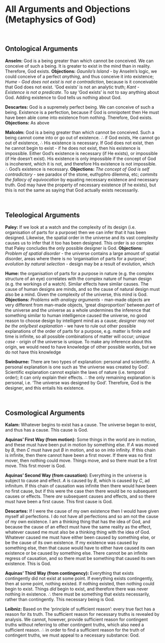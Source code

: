 # All Arguments and Objections (Metaphysics of God)


</br>

## Ontological Arguments
 
**Anselm:** God is a being greater than which cannot be conceived. We can conceive of such a being. It is greater to exist in the mind than in reality. Therefore, God exists.
**Objections:** *Gaunilo’s Island* - by Anselm’s logic, we could conceive of a perfect *anything*, and thus
conceive it into existence; *Hume - God does not exist is not a contradiction*, because is it conceivable that God does not exist. ‘God exists’ is not an analytic truth; *Kant - Existence is not a predicate*. To say ‘God exists’ is not to say anything about God. Adding existence to God tells us nothing about God.

**Descartes:** God is a supremely perfect being. We can conceive of such a being. Existence is a perfection, because if God is omnipotent then He must have been able come into existence from nothing. Therefore, God exists.
**Objections:** As above

**Malcolm:** God is a being greater than which cannot be conceived. Such a being cannot come into or go out of existence. ∴ if God exists, He cannot go out of existence, ∴ His existence is necessary. If God does not exist, then he cannot begin to exist - if he does not exist, then his existence is impossible. Either God’s existence is necessary (if He exists), or impossible (if He doesn’t exist). His existence is only impossible if the concept of God is incoherent, which it is not, and therefore His existence is not impossible. ∴ God’s existence is necessary. 
**Objections:** *The concept of God is self contradictory* - see paradox of the stone, euthyphro dilemma, etc; *commits the fallacy of equivocation* by equating necessary existence and necessary truth. God may have the property of necessary existence (if he exists), but this is not the same as saying that God actually exists necessarily.


</br>

## Teleological Arguments

**Paley:** If we look at a watch and the complexity of its design (i.e. organisation of parts for a purpose) then we can infer that it has been designed. Likewise, the spatial order in the universe and its vast complexity causes us to infer that it too has been designed. This order is *so* complex that Paley concludes the only possible designer is God.
**Objections:** *Problem of spatial disorder* - the universe contains a large amount of spatial disorder, areas where there is no ‘organisation of parts for a purpose’; *evolution by natural selection* - design may be a result of evolution, which 

**Hume:** the organisation of parts for a purpose in nature (e.g. the complex structure of an eye) correlates with the complex nature of human design (e.g. the workings of a watch). Similar effects have similar causes. The cause of human designs are minds, and so the cause of natural design must also be a mind. Given the complexity of the universe, this mind is God.
**Objections:** *Problems with analogy arguments* - man-made objects are very different from man-made objects, ‘great disproportion’ between *part* of the universe and the universe as a whole undermines the inference that something similar to human intelligence caused the universe, no good reason to choose design by intelligent mind as a cause; *designer may not be the only/best explanation* - we have to rule out other possible explanations of the order of parts for a purpose, e.g. matter is finite and time is infinite, so all possible combinations of matter will occur; *unique case* - origin of the universe is unique. To make any inference about this origin, we would need to have knowledge of other possible worlds, but we do not have this knowledge

**Swinburne:** There are two types of explanation: personal and scientific. A personal explanation is one such as ‘the universe was created by God’. Scientific explanation cannot explain the laws of nature (i.e. temporal order); it can only explain their effects. ∴ the only remaining explanation is personal, i.e. ‘The universe was designed by God’. Therefore, God is the designer, and this entails his existence.


</br>

## Cosmological Arguments

**Kalam:** Whatever begins to exist has a cause. The universe began to exist, and thus has a cause. This cause is God.

**Aquinas’ First Way (from motion):** Some things in the world are in motion, and these must have been put in motion by something else. If $A$ was moved by $B$, then $C$ must have put $B$ in motion, and so on into infinity. If this chain is infinite, then there cannot have been a first mover. If there was no first mover, then nothing could move. Things move, and so there must be a first move. This first mover is God.

**Aquinas’ Second Way (from causation):** Everything in the universe is subject to cause and effect. $A$ is caused by $B$, which is caused by $C$, ad infinitum. If this chain of causation was infinite then there would have been no first cause, but if this were the case then there would be no subsequent causes or effects. There *are* subsequent causes and effects, and so there must have been a first cause. This first cause is God.

**Descartes:** If I were the cause of my own existence then I would have given myself all perfections. I do not have all perfections and so am not the cause of my own existence. I am a thinking thing that has the idea of God, and because the cause of an effect must have the same reality as the effect, whatever caused me must also be a thinking thing with the idea of God. Whatever caused me must have either been caused by something else, or be the cause of its own existence. If my existence was caused by something else, then that cause would have to either have caused its own existence or be caused by something else. There cannot be an infinite regress of causation, and so there must be something that caused its own existence. This is God.

**Aquinas’ Third Way (from contingency):** Everything that exists contingently did not exist at some point. If everything exists contingently, then at some point, nothing existed. If nothing existed, then nothing could begin to exist. Things *did* begin to exist, and therefore there was never nothing in existence. ∴ there must be something that exists necessarily, rather than contingently. This necessary being is God.

**Leibniz:** Based on the ‘principle of sufficient reason’: every true fact has a reason for its truth. The sufficient reason for necessary truths is revealed by analysis. We cannot, however, provide sufficient reason for contingent truths without referring to other contingent truths, which also need a sufficient reason. ∴ in order to find a sufficient reason for the truth of contingent truths, we must appeal to a necessary substance: God. 